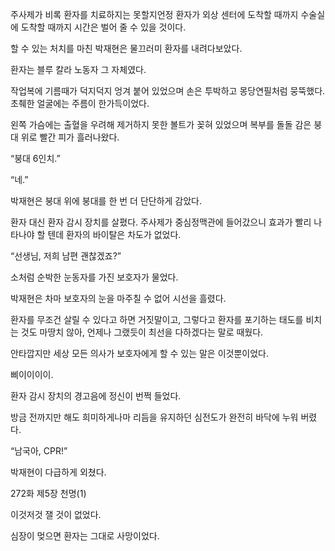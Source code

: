주사제가 비록 환자를 치료하지는 못할지언정 환자가 외상 센터에 도착할 때까지 수술실에 도착할 때까지 시간은 벌어 줄 수 있을 것이다.

할 수 있는 처치를 마친 박재현은 물끄러미 환자를 내려다보았다.

환자는 블루 칼라 노동자 그 자체였다.

작업복에 기름때가 덕지덕지 엉겨 붙어 있었으며 손은 투박하고 몽당연필처럼 뭉뚝했다. 초췌한 얼굴에는 주름이 한가득이었다.

왼쪽 가슴에는 출혈을 우려해 제거하지 못한 볼트가 꽂혀 있었으며 복부를 돌돌 감은 붕대 위로 빨간 피가 흘러나왔다.

“붕대 6인치.”

“네.”

박재현은 붕대 위에 붕대를 한 번 더 단단하게 감았다.

환자 대신 환자 감시 장치를 살폈다. 주사제가 중심정맥관에 들어갔으니 효과가 빨리 나타나야 할 텐데 환자의 바이탈은 차도가 없었다.

“선생님, 저희 남편 괜찮겠죠?”

소처럼 순박한 눈동자를 가진 보호자가 물었다.

박재현은 차마 보호자의 눈을 마주칠 수 없어 시선을 흘렸다.

환자를 무조건 살릴 수 있다고 하면 거짓말이고, 그렇다고 환자를 포기하는 태도를 비치는 것도 마땅치 않아, 언제나 그랬듯이 최선을 다하겠다는 말로 때웠다.

안타깝지만 세상 모든 의사가 보호자에게 할 수 있는 말은 이것뿐이었다.

삐이이이이.

환자 감시 장치의 경고음에 정신이 번쩍 들었다.

방금 전까지만 해도 희미하게나마 리듬을 유지하던 심전도가 완전히 바닥에 누워 버렸다.

“남국아, CPR!”

박재현이 다급하게 외쳤다.

272화 제5장 천명(1)

이것저것 잴 것이 없었다.

심장이 멎으면 환자는 그대로 사망이었다.